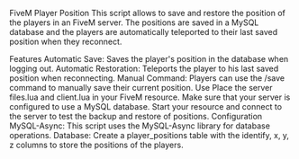 FiveM Player Position
This script allows to save and restore the position of the players in an FiveM server. The positions are saved in a MySQL database and the players are automatically teleported to their last saved position when they reconnect.

Features
Automatic Save: Saves the player's position in the database when logging out.
Automatic Restoration: Teleports the player to his last saved position when reconnecting.
Manual Command: Players can use the /save command to manually save their current position.
Use
Place the server files.lua and client.lua in your FiveM resource.
Make sure that your server is configured to use a MySQL database.
Start your resource and connect to the server to test the backup and restore of positions.
Configuration
MySQL-Async: This script uses the MySQL-Async library for database operations.
Database: Create a player_positions table with the identify, x, y, z columns to store the positions of the players.
